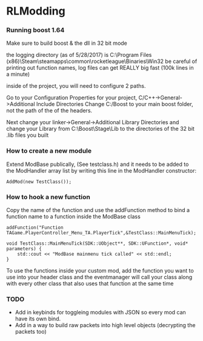 # RLModding

### Running boost 1.64
Make sure to build boost & the dll in 32 bit mode

the logging directory (as of 5/28/2017) is C:\Program Files (x86)\Steam\steamapps\common\rocketleague\Binaries\Win32
be careful of printing out function names, log files can get REALLY big fast (100k lines in a minute)

inside of the project, you will need to configure 2 paths. 

Go to your Configuration Properties for your project, C/C++->General->Additional Include Directories
Change C:/Boost to your main boost folder, not the path of the of the headers.

Next change your linker->General->Additional Library Directories and change your Library from C:\Boost\Stage\Lib to the
directories of the 32 bit .lib files you built 


### How to create a new module
Extend ModBase publically, (See testclass.h) and it needs to be added to the ModHandler array list by writing this line in the ModHandler constructor:
```
AddMod(new TestClass());
```

### How to hook a new function
Copy the name of the function and use the addFunction method to bind a function name to a function inside the ModBase class
```
addFunction("Function TAGame.PlayerController_Menu_TA.PlayerTick",&TestClass::MainMenuTick);
```

```
void TestClass::MainMenuTick(SDK::UObject**, SDK::UFunction*, void* parameters) {
	std::cout << "ModBase mainmenu tick called" << std::endl;
}
```

To use the functions inside your custom mod, add the function you want to use into your header class and the eventmanager will call your class along with every other class that also uses that function at the same time


### TODO
- Add in keybinds for toggleing modules with JSON so every mod can have its own bind.
- Add in a way to build raw packets into high level objects (decrypting the packets too)
